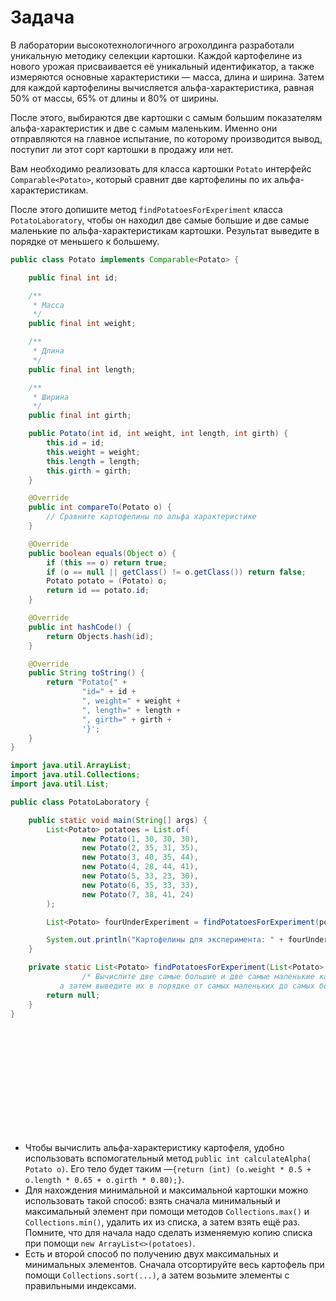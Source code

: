# Задача

В лаборатории высокотехнологичного агрохолдинга разработали уникальную методику селекции картошки. Каждой картофелине из
нового урожая присваивается её уникальный идентификатор, а также измеряются основные характеристики — масса, длина и
ширина. Затем для каждой картофелины вычисляется альфа-характеристика, равная 50% от массы, 65% от длины и 80% от
ширины.

После этого, выбираются две картошки с самым большим показателям альфа-характеристик и две с самым маленьким. Именно они
отправляются на главное испытание, по которому производится вывод, поступит ли этот сорт картошки в продажу или нет.

Вам необходимо реализовать для класса картошки `Potato` интерфейс `Comparable<Potato>`, который сравнит две картофелины
по их альфа-характеристикам.

После этого допишите метод `findPotatoesForExperiment` класса `PotatoLaboratory`, чтобы он находил две самые большие и
две самые маленькие по альфа-характеристикам картошки. Результат выведите в порядке от меньшего к большему.

```java
public class Potato implements Comparable<Potato> {

    public final int id;

    /**
     * Масса
     */
    public final int weight;

    /**
     * Длина
     */
    public final int length;

    /**
     * Ширина
     */
    public final int girth;

    public Potato(int id, int weight, int length, int girth) {
        this.id = id;
        this.weight = weight;
        this.length = length;
        this.girth = girth;
    }

    @Override
    public int compareTo(Potato o) {
        // Сравните картофелины по альфа характеристике
    }

    @Override
    public boolean equals(Object o) {
        if (this == o) return true;
        if (o == null || getClass() != o.getClass()) return false;
        Potato potato = (Potato) o;
        return id == potato.id;
    }

    @Override
    public int hashCode() {
        return Objects.hash(id);
    }

    @Override
    public String toString() {
        return "Potato{" +
                "id=" + id +
                ", weight=" + weight +
                ", length=" + length +
                ", girth=" + girth +
                '}';
    }
}
```

```java
import java.util.ArrayList;
import java.util.Collections;
import java.util.List;

public class PotatoLaboratory {

    public static void main(String[] args) {
        List<Potato> potatoes = List.of(
                new Potato(1, 30, 30, 30),
                new Potato(2, 35, 31, 35),
                new Potato(3, 40, 35, 44),
                new Potato(4, 28, 44, 41),
                new Potato(5, 33, 23, 30),
                new Potato(6, 35, 33, 33),
                new Potato(7, 38, 41, 24)
        );

        List<Potato> fourUnderExperiment = findPotatoesForExperiment(potatoes);

        System.out.println("Картофелины для эксперимента: " + fourUnderExperiment);
    }

    private static List<Potato> findPotatoesForExperiment(List<Potato> potatoes) {
				/* Вычислите две самые большие и две самые маленькие картофелины, 
           а затем выведите их в порядке от самых маленьких до самых больших.*/
        return null;
    }
}
```

<br><br><br><br><br><br><br><br><br><br>

- Чтобы вычислить альфа-характеристику картофеля, удобно использовать вспомогательный метод `public int calculateAlpha(
  Potato o)`. Его тело будет таким —`{return (int) (o.weight * 0.5 + o.length * 0.65 + o.girth * 0.80);}`.
- Для нахождения минимальной и максимальной картошки можно использовать такой способ: взять сначала минимальный и
  максимальный элемент при помощи методов `Collections.max()` и `Collections.min()`, удалить их из списка, а затем взять ещё
  раз. Помните, что для начала надо сделать изменяемую копию списка при помощи `new ArrayList<>(potatoes)`.
- Есть и второй способ по получению двух максимальных и минимальных элементов. Сначала отсортируйте весь картофель при
  помощи `Collections.sort(...)`, а затем возьмите элементы с правильными индексами.